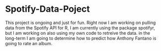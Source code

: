# Spotify-Data-Poject
This project is ongoing and just for fun. Right now I am working on pulling data from the Spotify API for R, I am currently using the
package spotifyr, but I am working on also using my own code to retreive the data.
in the long-term I am going to determine how to predict how Anthony Fantano is going to rate an album.
